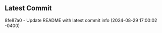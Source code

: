 
## Latest Commit
8fe87a0 - Update README with latest commit info (2024-08-29 17:00:02 -0400) <Yunxi-Zhou>
